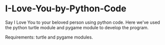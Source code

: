 # I-Love-You-by-Python-Code
Say I Love You to your beloved person using python code. Here we've used the python turtle module and pygame module to develop the program.

Requirements: turtle and pygame modules.
